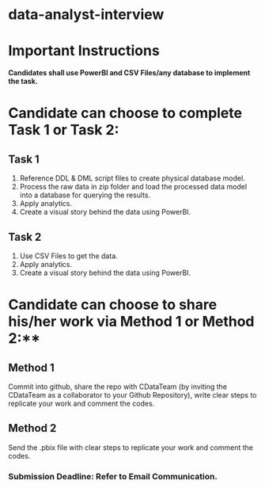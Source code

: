 # data-analyst-interview
  
# Important Instructions
**Candidates shall use PowerBI and CSV Files/any database to implement the task.**  

# Candidate can choose to complete Task 1 or Task 2:
## Task 1
1. Reference DDL & DML script files to create physical database model.
2. Process the raw data in zip folder and load the processed data model into a database for querying the results. 
3. Apply analytics.
4. Create a visual story behind the data using PowerBI.

## Task 2
1. Use CSV Files to get the data.
2. Apply analytics.
3. Create a visual story behind the data using PowerBI.


# Candidate can choose to share his/her work via Method 1 or Method 2:** <br>
## Method 1
Commit into github, share the repo with CDataTeam (by inviting the CDataTeam as a collaborator to your Github Repository), write clear steps to replicate your work and comment the codes.

## Method 2
Send the .pbix file with clear steps to replicate your work and comment the codes.

### Submission Deadline: Refer to Email Communication.
